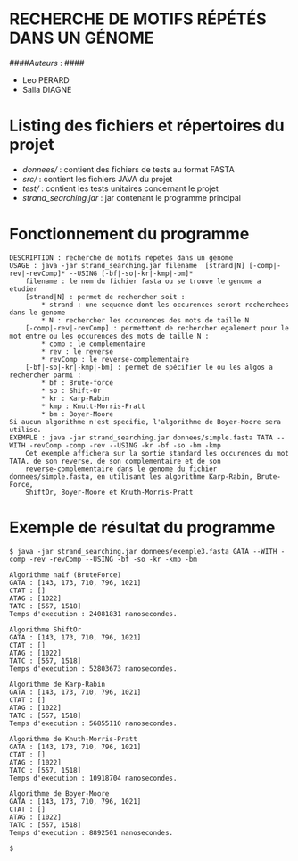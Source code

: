 # RECHERCHE DE MOTIFS RÉPÉTÉS DANS UN GÉNOME

####*Auteurs* : ####
* Leo PERARD
* Salla DIAGNE

# Listing des fichiers et répertoires du projet
* *donnees/* : contient des fichiers de tests au format FASTA
* *src/* : contient les fichiers JAVA du projet
* *test/* : contient les tests unitaires concernant le projet
* *strand_searching.jar* : jar contenant le programme principal

# Fonctionnement du programme
```
DESCRIPTION : recherche de motifs repetes dans un genome
USAGE : java -jar strand_searching.jar filename  [strand|N] [-comp|-rev|-revComp]* --USING [-bf|-so|-kr|-kmp|-bm]*
	filename : le nom du fichier fasta ou se trouve le genome a etudier
	[strand|N] : permet de rechercher soit :
		* strand : une sequence dont les occurences seront recherchees dans le genome
		* N : rechercher les occurences des mots de taille N
	[-comp|-rev|-revComp] : permettent de rechercher egalement pour le mot entre ou les occurences des mots de taille N :
		* comp : le complementaire
		* rev : le reverse
		* revComp : le reverse-complementaire
	[-bf|-so|-kr|-kmp|-bm] : permet de spécifier le ou les algos a rechercher parmi :
		* bf : Brute-force
		* so : Shift-Or
		* kr : Karp-Rabin
		* kmp : Knutt-Morris-Pratt
		* bm : Boyer-Moore
Si aucun algorithme n'est specifie, l'algorithme de Boyer-Moore sera utilise.
EXEMPLE : java -jar strand_searching.jar donnees/simple.fasta TATA --WITH -revComp -comp -rev --USING -kr -bf -so -bm -kmp
	Cet exemple affichera sur la sortie standard les occurences du mot TATA, de son reverse, de son complementaire et de son
	reverse-complementaire dans le genome du fichier donnees/simple.fasta, en utilisant les algorithme Karp-Rabin, Brute-Force,
	ShiftOr, Boyer-Moore et Knuth-Morris-Pratt
```

# Exemple de résultat du programme

```
$ java -jar strand_searching.jar donnees/exemple3.fasta GATA --WITH -comp -rev -revComp --USING -bf -so -kr -kmp -bm

Algorithme naif (BruteForce)
GATA : [143, 173, 710, 796, 1021]
CTAT : []
ATAG : [1022]
TATC : [557, 1518]
Temps d'execution : 24081831 nanosecondes.

Algorithme ShiftOr
GATA : [143, 173, 710, 796, 1021]
CTAT : []
ATAG : [1022]
TATC : [557, 1518]
Temps d'execution : 52803673 nanosecondes.

Algorithme de Karp-Rabin
GATA : [143, 173, 710, 796, 1021]
CTAT : []
ATAG : [1022]
TATC : [557, 1518]
Temps d'execution : 56855110 nanosecondes.

Algorithme de Knuth-Morris-Pratt
GATA : [143, 173, 710, 796, 1021]
CTAT : []
ATAG : [1022]
TATC : [557, 1518]
Temps d'execution : 10918704 nanosecondes.

Algorithme de Boyer-Moore
GATA : [143, 173, 710, 796, 1021]
CTAT : []
ATAG : [1022]
TATC : [557, 1518]
Temps d'execution : 8892501 nanosecondes.

$
```


